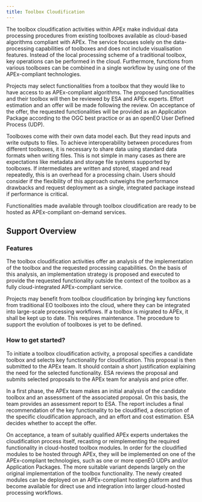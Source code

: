 ```yaml
---
title: Toolbox Cloudification
---
```


The toolbox cloudification activities within APEx make individual data processing procedures from existing toolboxes
available as cloud-based algorithms compliant with APEx. The service focuses solely on the data-processing capabilities
of toolboxes and does not include visualisation features. Instead of the local processing scheme of a traditional toolbox,
key operations can be performed in the cloud. Furthermore, functions from various toolboxes can be combined in a single
workflow by using one of the APEx-compliant technologies.

Projects may select functionalities from a toolbox that they would like to have access to as APEx-compliant algorithms.
The proposed functionalities and their toolbox will then be reviewed by ESA and APEx experts. Effort estimation and an
offer will be made following the review. On acceptance of the offer, the requested functionalities will be provided as
an Application Package according to the OGC best practice or as an openEO User Defined Process (UDP).

Toolboxes come with their own data model each. But they read inputs and write outputs to files. To achieve interoperability
between procedures from different toolboxes, it is necessary to share data using standard data formats when writing files.
This is not simple in many cases as there are expectations like metadata and storage file systems supported by toolboxes.
If intermediates are written and stored, staged and read repeatedly, this is an overhead for a processing chain. Users
should consider if the flexibility of this approach outweighs the performance drawbacks and request deployment as a single,
integrated package instead if performance is critical.

Functionalities made available through toolbox cloudification are ready to be hosted as APEx-compliant on-demand services.

## Support Overview

### Features

The toolbox cloudification activities offer an analysis of the implementation of the toolbox and the requested
processing capabilities. On the basis of this analysis, an implementation strategy is proposed and executed to provide
the requested functionality outside the context of the toolbox as a fully cloud-integrated APEx-compliant service.

Projects may benefit from toolbox cloudification by bringing key functions from traditional EO toolboxes into the cloud,
where they can be integrated into large-scale processing workflows. If a toolbox is migrated to APEx, it shall be kept
up to date. This requires maintenance. The procedure to support the evolution of toolboxes is yet to be defined.

### How to get started?

To initiate a toolbox cloudification activity, a proposal specifies a candidate toolbox and selects key functionality
for cloudification. This proposal is then submitted to the APEx team. It should contain a short justification explaining
the need for the selected functionality. ESA reviews the proposal and submits selected proposals to the APEx team for
analysis and price offer.

In a first phase, the APEx team makes an initial analysis of the candidate toolbox and an assessment of the associated
proposal. On this basis, the team provides an assessment report to ESA. The report includes a final recommendation of
the key functionality to be cloudified, a description of the specific cloudification approach, and an effort and cost
estimation. ESA decides whether to accept the offer.

On acceptance, a team of suitably qualified APEx experts undertakes the cloudification process itself, recasting or
reimplementing the required functionality in cloud-hosted toolbox modules. In order for the cloudified modules to be
hosted through APEx, they will be implemented on one of the APEx-compliant technologies, such as one or more openEO UDPs
and/or Application Packages. The more suitable variant depends largely on the original implementation of the toolbox
functionality. The newly created modules can be deployed on an APEx-compliant hosting platform and thus become available
for direct use and integration into larger cloud-hosted processing workflows.
